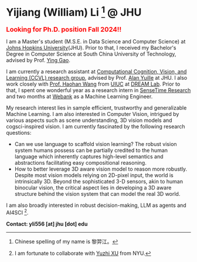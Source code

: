 # Yijiang (William) Li [^1] @ JHU

<span style="color:red; font-size: 125%">**Looking for Ph.D. position Fall 2024!!**</span>

I am a Master's student (M.S.E. in Data Science and Computer Science) at [Johns Hopkins University](https://www.jhu.edu/)(JHU). Prior to that, I received my Bachelor's Degree in Computer Science at South China University of Technology, advised by Prof. [Ying Gao](https://www.scholat.com/gaoying26.en).

I am currently a research assistant at [Computational Cognition, Vision, and Learning (CCVL) research group](https://ccvl.jhu.edu/), advised by Prof. [Alan Yuille](https://www.cs.jhu.edu/~ayuille/) at JHU. I also work closely with [Prof. Haohan Wang](https://haohanwang.github.io/) from [UIUC](https://illinois.edu/) at [DREAM Lab](https://dreamlabuiuc.github.io/). Prior to that, I spent one wonderful year as a research intern in [SenseTime Research](https://www.sensetime.com/) and two months at [Webank](https://www.webank.com/) as a Machine Learning Engineer.

My research interest lies in sample efficient, trustworthy and generalizable Machine Learning. I am also interested in Computer Vision, intrigued by various aspects such as scene understanding, 3D vision models and cogsci-inspired vision. I am currently fascinated by the following research questions:
- Can we use language to scaffold vision learning? The robust vision system humans possess can be partially credited to the human language which
inherently captures high-level semantics and abstractions facilitating easy compositional reasoning.
- How to better leverage 3D aware vision model to reason more robustly. Despite most vision models relying on 2D-pixel input, the world is intrinsically 3D. Beyond the sophisticated 3-D sensors, akin to human binocular vision, the critical aspect lies in developing a 3D aware structure behind the vision system that can model the real 3D world. 

I am also broadly interested in robust decision-making, LLM as agents and AI4SCI [^2]. 
<!-- I am fortunate to have the opportunity to collaborate with [Wufei](https://wufeim.github.io/), [Zhuowan](https://lizw14.github.io/) from JHU, [Ning Yu](https://ningyu1991.github.io/) from Salesforce and [Yuzhi XU](https://scholar.google.com/citations?user=jiUlHrUAAAAJ&hl=zh-CN) from NYU. -->

**Contact: yli556 [at] jhu [dot] edu**


[^1]: Chinese spelling of my name is 黎羿江。
[^2]: I am fortunate to collaborate with [Yuzhi XU](https://scholar.google.com/citations?user=jiUlHrUAAAAJ&hl=zh-CN) from NYU.